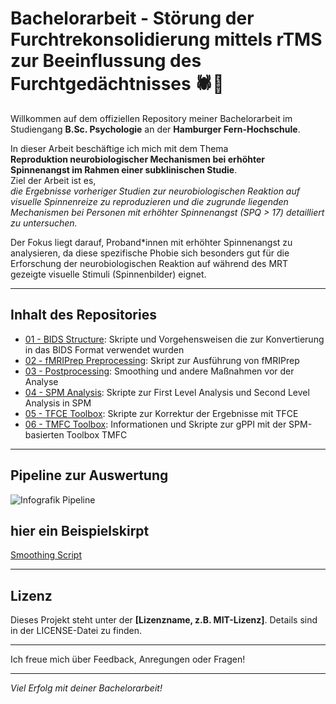 # Bachelorarbeit - Störung der Furchtrekonsolidierung mittels rTMS zur Beeinflussung des Furchtgedächtnisses 🕷️🧲

Willkommen auf dem offiziellen Repository meiner Bachelorarbeit im Studiengang **B.Sc. Psychologie** an der **Hamburger Fern-Hochschule**.

In dieser Arbeit beschäftige ich mich mit dem Thema  
**Reproduktion neurobiologischer Mechanismen bei erhöhter Spinnenangst im Rahmen einer subklinischen Studie**.  
Ziel der Arbeit ist es,  
*die Ergebnisse vorheriger Studien zur neurobiologischen Reaktion auf visuelle Spinnenreize zu reproduzieren und die zugrunde liegenden Mechanismen bei Personen mit erhöhter Spinnenangst (SPQ > 17) detailliert zu untersuchen.*  

Der Fokus liegt darauf, Proband*innen mit erhöhter Spinnenangst zu analysieren, da diese spezifische Phobie sich besonders gut für die Erforschung der neurobiologischen Reaktion auf während des MRT gezeigte visuelle Stimuli (Spinnenbilder) eignet.


---

## Inhalt des Repositories


- [01 - BIDS Structure](./01%20-%20BIDS%20Structure): Skripte und Vorgehensweisen die zur Konvertierung in das BIDS Format verwendet wurden  
- [02 - fMRIPrep Preprocessing](./02%20-%20fMRIPrep%20Preprocessing): Skript zur Ausführung von fMRIPrep
- [03 - Postprocessing](./03%20-%20Postprocessing): Smoothing und andere Maßnahmen vor der Analyse
- [04 - SPM Analysis](./04%20-%20SPM%20Analysis): Skripte zur First Level Analysis und Second Level Analysis in SPM
- [05 - TFCE Toolbox](./05%20-%20TFCE%20Toolbox): Skripte zur Korrektur der Ergebnisse mit TFCE
- [06 - TMFC Toolbox](./06%20-%20TMFC%20Toolbox): Informationen und Skripte zur gPPI mit der SPM-basierten Toolbox TMFC


---

## Pipeline zur Auswertung 

![Infografik Pipeline](Bachelorarbeit-Lena-D-rner/images/Infografik%20Pipeline.png)




## hier ein Beispielskirpt

[Smoothing Script](03%20-%20Postprocessing/smoothing_scriptneu.m)




---

## Lizenz

Dieses Projekt steht unter der **[Lizenzname, z.B. MIT-Lizenz]**. Details sind in der LICENSE-Datei zu finden.

---

Ich freue mich über Feedback, Anregungen oder Fragen!

---

*Viel Erfolg mit deiner Bachelorarbeit!*  
